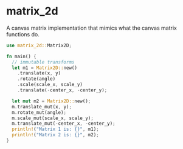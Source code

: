 # matrix_2d

A canvas matrix implementation that mimics what the canvas matrix functions do.

```rust
use matrix_2d::Matrix2D;

fn main() {
  // immutable transforms
  let m1 = Matrix2D::new()
    .translate(x, y)
    .rotate(angle)
    .scale(scale_x, scale_y)
    .translate(-center_x, -center_y);

  let mut m2 = Matrix2D::new();
  m.translate_mut(x, y);
  m.rotate_mut(angle);
  m.scale_mut(scale_x, scale_y);
  m.translate_mut(-center_x, -center_y);
  println!("Matrix 1 is: {}", m1);
  println!("Matrix 2 is: {}", m2);
}
```
